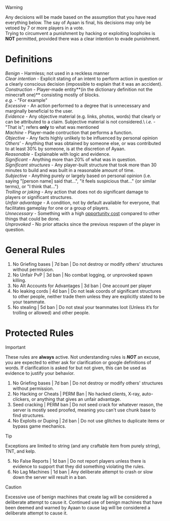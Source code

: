 > [!WARNING]
> Any decisions will be made based on the assumption that you have read everything below.
> The say of Ayaan is final, his decisions may only be vetoed by 7 or more players in a vote.\
> Trying to circumvent a punishment by hacking or exploiting loopholes is **NOT** permitted, provided there was a clear intention to evade punishment.
# Definitions
*Benign* - Harmless; not used in a reckless manner\
*Clear intention* - Explicit stating of an intent to perform action in question or a clearly conscious decision (impossible to explain that it was an accident).\
*Construction* - Player-made entity**(in the dictionary definition not the minecraft one)** consisting mostly of blocks.\
*e.g.* - "For example"\
*Excessive* - An action performed to a degree that is unnecessary and marginally beneficial to the user.\
*Evidence* - Any objective material (e.g. links, photos, words) that clearly or can be attributed to a claim. Subjective material is not considered.\ 
*i.e.* - "That is"; refers **only** to what was mentioned\
*Machine* - Player-made contruction that performs a function.\
*Objective* - Any facts highly unlikely to be influenced by personal opinion\
*Others'* - Anything that was obtained by someone else, or was contributed to at least 30% by someone, is at the discretion of Ayaan.\
*Reasonable* - Explainable with logic and evidence.\
*Significant* - Anything more than 20% of what was in question.\
*Significant structures* - Any player-built structure that took more than 30 minutes to build and was built in a reasonable amount of time.\
*Subjective* - Anything purely or largely based on personal opinion (i.e. saying "[person name] said that...", "it feels suspicious that..." {or similar terms}, or "I think that...")\
*Trolling or joking* - Any action that does not do significant damage to players or significant structures.\
*Unfair advantage* - A condition, not by default available for everyone, that facilitates gameplay for one or a group of players.\
*Unnecessary* - Something with a high <ins>opportunity cost</ins> compared to other things that could be done.\
*Unprovoked* - No prior attacks since the previous respawn of the player in question.
# General Rules
1. No Griefing bases | 7d ban | Do not destroy or modify others' structures without permission.
2. No Unfair PvP | 3d ban | No combat logging, or unprovoked spawn killing.
3. No Alt Accounts for Advantages | 3d ban | One account per player
4. No leaking cords | 4d ban | Do not leak coords of significant structures to other people, neither trade them unless they are explicitly stated to be your teammate.
5. No stealing | 5d ban | Do not steal your teammates loot (Unless it’s for trolling or allowed) and other people.
# Protected Rules
> [!IMPORTANT]
> These rules are **always** active.
> Not understanding rules is **_NOT_** an excuse, you are expected to either ask for clarification or google definitions of words.
> If clarification is asked for but not given, this can be used as evidence to justify your behavior.
1. No Griefing bases | 7d ban | Do not destroy or modify others' structures without permission.
2. No Hacking or Cheats | PERM Ban | No hacked clients, X-ray, auto-clickers, or anything that gives an unfair advantage.
3. Seed cracking | PERM ban | Do not seed crack for whatever reason, the server is mostly seed proofed, meaning you can't use chunk base to find structures.
4. No Exploits or Duping | 2d ban | Do not use glitches to duplicate items or bypass game mechanics.
> [!TIP]
> Exceptions are limited to string (and any craftable item from purely string), TNT, and kelp.
5. No False Reports | 1d ban | Do not report players unless there is evidence to support that they did something violating the rules.
6. No Lag Machines | 1d ban | Any deliberate attempt to crash or slow down the server will result in a ban.
> [!CAUTION]
> Excessive use of benign machines that create lag will be considered a deliberate attempt to cause it.
> Continued use of benign machines that have been deemed and warned by Ayaan to cause lag will be considered a deliberate attempt to cause it.
